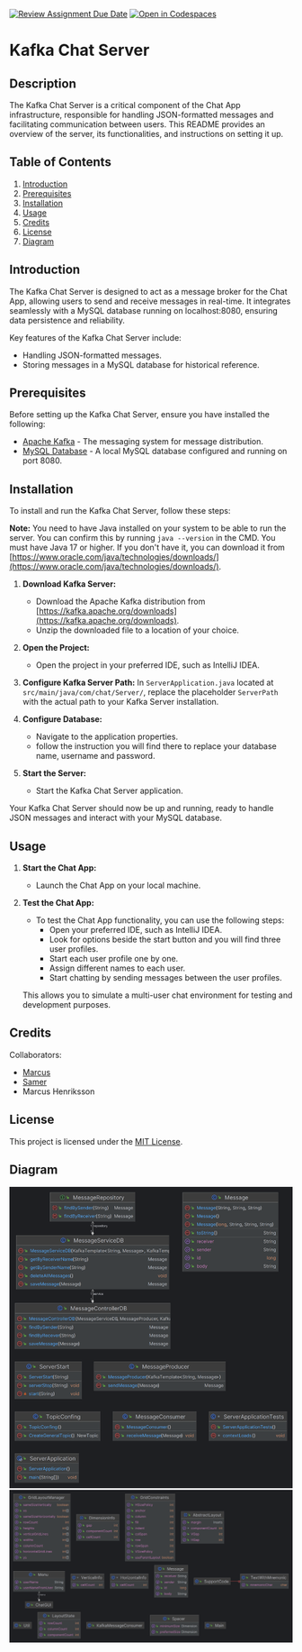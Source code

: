 [![Review Assignment Due Date](https://classroom.github.com/assets/deadline-readme-button-24ddc0f5d75046c5622901739e7c5dd533143b0c8e959d652212380cedb1ea36.svg)](https://classroom.github.com/a/MYVtI0hB)
[![Open in Codespaces](https://classroom.github.com/assets/launch-codespace-7f7980b617ed060a017424585567c406b6ee15c891e84e1186181d67ecf80aa0.svg)](https://classroom.github.com/open-in-codespaces?assignment_repo_id=11360346)

# Kafka Chat Server

## Description

The Kafka Chat Server is a critical component of the Chat App infrastructure, 
responsible for handling JSON-formatted messages and facilitating communication between users. 
This README provides an overview of the server, its functionalities, and instructions on setting it up.
## Table of Contents 

1. [Introduction](#introduction)
2. [Prerequisites](#prerequisites)
3. [Installation](#installation)
4. [Usage](#usage)
5. [Credits](#Credits)
6. [License](#license)
7. [Diagram](#diagram)

## Introduction

The Kafka Chat Server is designed to act as a message broker for the Chat App, 
allowing users to send and receive messages in real-time. 
It integrates seamlessly with a MySQL database running on localhost:8080, 
ensuring data persistence and reliability.

Key features of the Kafka Chat Server include:

- Handling JSON-formatted messages.
- Storing messages in a MySQL database for historical reference.


## Prerequisites

Before setting up the Kafka Chat Server, ensure you have installed the following:

- [Apache Kafka](https://kafka.apache.org/) - The messaging system for message distribution.
- [MySQL Database](https://www.mysql.com/) - A local MySQL database configured and running on port 8080.


## Installation

To install and run the Kafka Chat Server, follow these steps:

**Note:** You need to have Java installed on your system to be able to run the server. 
You can confirm this by running `java --version` in the CMD. You must have Java 17 or higher. 
If you don't have it, you can download it from 
[https://www.oracle.com/java/technologies/downloads/](https://www.oracle.com/java/technologies/downloads/).


1. **Download Kafka Server:**
    - Download the Apache Kafka distribution from [https://kafka.apache.org/downloads](https://kafka.apache.org/downloads).
    - Unzip the downloaded file to a location of your choice.

2. **Open the Project:**
    - Open the project in your preferred IDE, such as IntelliJ IDEA.

3. **Configure Kafka Server Path:**
   In `ServerApplication.java` located at `src/main/java/com/chat/Server/`, replace the placeholder `ServerPath` with the actual path to your Kafka Server installation.

4. **Configure Database:**
    - Navigate to the application properties.
    - follow the instruction you will find there to replace your database name, username and password.

5. **Start the Server:**
    - Start the Kafka Chat Server application.

Your Kafka Chat Server should now be up and running, ready to handle JSON messages and interact with your MySQL database.


## Usage

1. **Start the Chat App:**
   - Launch the Chat App on your local machine.

2. **Test the Chat App:**
   - To test the Chat App functionality, you can use the following steps:
      - Open your preferred IDE, such as IntelliJ IDEA.
      - Look for options beside the start button and you will find three user profiles.
      - Start each user profile one by one.
      - Assign different names to each user.
      - Start chatting by sending messages between the user profiles.

   This allows you to simulate a multi-user chat environment for testing and development purposes.


## Credits

Collaborators:
- [Marcus](https://github.com/marcusjobb)
- [Samer](https://github.com/Samer-Ismael)
- Marcus Henriksson

## License

This project is licensed under the [MIT License](https://choosealicense.com/licenses/mit/).

## Diagram
![Class_Diagram](Diagram%20and%20rapport%2FServer.png)
![ChatApp1.png](Diagram%20and%20rapport%2FChatApp1.png)
